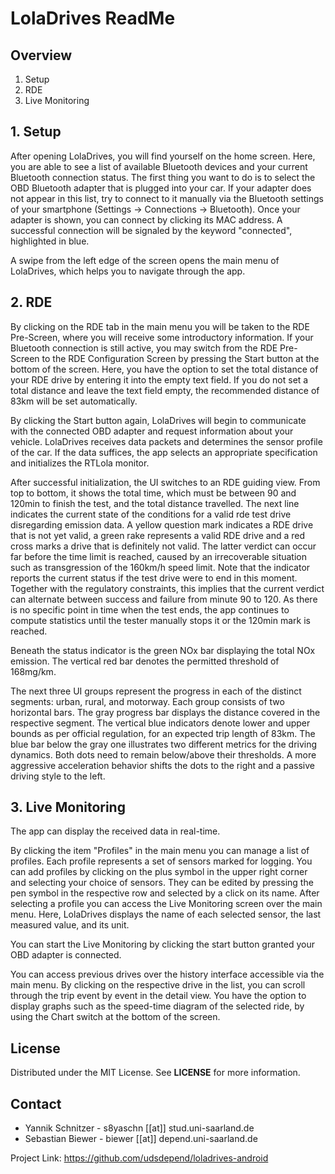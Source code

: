 # LolaDrives ReadMe

## Overview

1. Setup
2. RDE
3. Live Monitoring 


## 1. Setup

After opening LolaDrives, you will find yourself on the home screen. 
Here, you are able to see a list of available Bluetooth devices and your current Bluetooth connection status.
The first thing you want to do is to select the OBD Bluetooth adapter that is plugged into your car.
If your adapter does not appear in this list, try to connect to it manually via the Bluetooth settings of your smartphone (Settings -> Connections -> Bluetooth).
Once your adapter is shown, you can connect by clicking its MAC address.
A successful connection will be signaled by the keyword "connected", highlighted in blue.

A swipe from the left edge of the screen opens the main menu of LolaDrives, which helps you to navigate through the app.


## 2. RDE

By clicking on the RDE tab in the main menu you will be taken to the RDE Pre-Screen, where you will receive some introductory information.
If your Bluetooth connection is still active, you may switch from the RDE Pre-Screen to the RDE Configuration Screen by pressing the Start button at the bottom of the screen.
Here, you have the option to set the total distance of your RDE drive by entering it into the empty text field.
If you do not set a total distance and leave the text field empty, the recommended distance of 83km will be set automatically.

By clicking the Start button again, LolaDrives will begin to communicate with the connected OBD adapter and request information about your vehicle.
LolaDrives receives data packets and determines the sensor profile of the car.
If the data suffices, the app selects an appropriate specification and initializes the RTLola monitor.

After successful initialization, the UI switches to an RDE guiding view. 
From top to bottom, it shows the total time, which must be between 90 and 120min to finish the test, and the total distance travelled.
The next line indicates the current state of the conditions for a valid rde test drive disregarding emission data.
A yellow question mark indicates a RDE drive that is not yet valid, a green rake represents a valid RDE drive and a red cross marks a drive that is definitely not valid.
The latter verdict can occur far before the time limit is reached, caused by an irrecoverable situation such as transgression of the 160km/h speed limit.
Note that the indicator reports the current status if the test drive were to end in this moment.
Together with the regulatory constraints, this implies that the current verdict can alternate between success and failure from minute 90 to 120.
As there is no specific point in time when the test ends, the app continues to compute statistics until the tester manually stops it or the 120min mark is reached. 

Beneath the status indicator is the green NOx bar displaying the total NOx emission.
The vertical red bar denotes the permitted threshold of 168mg/km.

The next three UI groups represent the progress in each of the distinct segments: urban, rural, and motorway.
Each group consists of two horizontal bars. 
The gray progress bar displays the distance covered in the respective segment. 
The vertical blue indicators denote lower and upper bounds as per official regulation, for an expected trip length of 83km. 
The blue bar below the gray one illustrates two different metrics for the driving dynamics. 
Both dots need to remain below/above their thresholds. 
A more aggressive acceleration behavior shifts the dots to the right and a passive driving style to the left.


## 3. Live Monitoring

The app can display the received data in real-time.

By clicking the item "Profiles" in the main menu you can manage a list of profiles.
Each profile represents a set of sensors marked for logging.
You can add profiles by clicking on the plus symbol in the upper right corner and selecting your choice of sensors.
They can be edited by pressing the pen symbol in the respective row and selected by a click on its name.
After selecting a profile you can access the Live Monitoring screen over the main menu.
Here, LolaDrives displays the name of each selected sensor, the last measured value, and its unit.

You can start the Live Monitoring by clicking the start button granted your OBD adapter is connected.

You can access previous drives over the history interface accessible via the main menu.
By clicking on the respective drive in the list, you can scroll through the trip event by event in the detail view.
You have the option to display graphs such as the speed-time diagram of the selected ride, by using the Chart switch at the bottom of the screen.

## License
Distributed under the MIT License. See **LICENSE** for more information.

## Contact 

- Yannik Schnitzer - s8yaschn [[at]] stud.uni-saarland.de
- Sebastian Biewer - biewer [[at]] depend.uni-saarland.de

Project Link: https://github.com/udsdepend/loladrives-android
